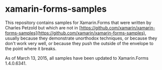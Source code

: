 xamarin-forms-samples
=====================

This repository contains samples for Xamarin.Forms that were written by Charles Petzold 
but which are not in
[https://github.com/xamarin/xamarin-forms-samples](https://github.com/xamarin/xamarin-forms-samples),
usually because they demonstrate unorthodox techniques, 
or because they don't work very well,
or because they push the outside of the envelope to the point where it breaks.

As of March 13, 2015, all samples have been updated to Xamarin.Forms 1.4.0.6341.

 


